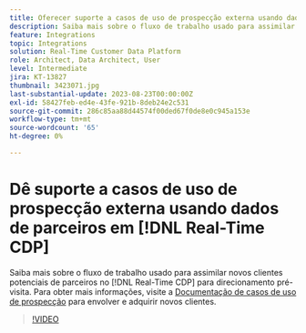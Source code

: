```yaml
---
title: Oferecer suporte a casos de uso de prospecção externa usando dados de parceiros no  [!DNL Real-Time CDP]
description: Saiba mais sobre o fluxo de trabalho usado para assimilar novos clientes potenciais de parceiros no [!DNL Real-Time CDP] para direcionamento pré-visita. 
feature: Integrations
topic: Integrations
solution: Real-Time Customer Data Platform
role: Architect, Data Architect, User
level: Intermediate
jira: KT-13827
thumbnail: 3423071.jpg
last-substantial-update: 2023-08-23T00:00:00Z
exl-id: 58427feb-ed4e-43fe-921b-8deb24e2c531
source-git-commit: 286c85aa88d44574f00ded67f0de8e0c945a153e
workflow-type: tm+mt
source-wordcount: '65'
ht-degree: 0%

---
```


# Dê suporte a casos de uso de prospecção externa usando dados de parceiros em [!DNL Real-Time CDP]

Saiba mais sobre o fluxo de trabalho usado para assimilar novos clientes potenciais de parceiros no [!DNL Real-Time CDP] para direcionamento pré-visita. Para obter mais informações, visite a [Documentação de casos de uso de prospecção](https://experienceleague.adobe.com/docs/experience-platform/rtcdp/use-cases/partner-data/prospecting.html?lang=pt-BR) para envolver e adquirir novos clientes.

>[!VIDEO](https://video.tv.adobe.com/v/3423071/?learn=on&enablevpops)
